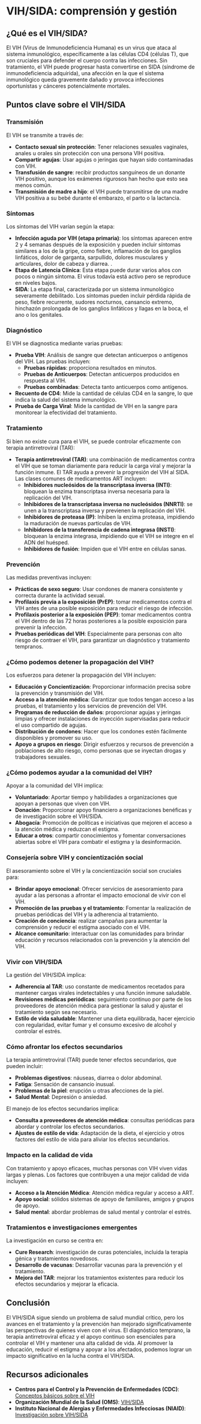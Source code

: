 # VIH/SIDA: comprensión y gestión

## ¿Qué es el VIH/SIDA?
El VIH (Virus de Inmunodeficiencia Humana) es un virus que ataca al sistema inmunológico, específicamente a las células CD4 (células T), que son cruciales para defender el cuerpo contra las infecciones. Sin tratamiento, el VIH puede progresar hasta convertirse en SIDA (síndrome de inmunodeficiencia adquirida), una afección en la que el sistema inmunológico queda gravemente dañado y provoca infecciones oportunistas y cánceres potencialmente mortales.

## Puntos clave sobre el VIH/SIDA

### Transmisión
El VIH se transmite a través de:
- **Contacto sexual sin protección**: Tener relaciones sexuales vaginales, anales u orales sin protección con una persona VIH positiva.
- **Compartir agujas**: Usar agujas o jeringas que hayan sido contaminadas con VIH.
- **Transfusión de sangre**: recibir productos sanguíneos de un donante VIH positivo, aunque los exámenes rigurosos han hecho que esto sea menos común.
- **Transmisión de madre a hijo**: el VIH puede transmitirse de una madre VIH positiva a su bebé durante el embarazo, el parto o la lactancia.

### Síntomas
Los síntomas del VIH varían según la etapa:
- **Infección aguda por VIH (etapa primaria)**: los síntomas aparecen entre 2 y 4 semanas después de la exposición y pueden incluir síntomas similares a los de la gripe, como fiebre, inflamación de los ganglios linfáticos, dolor de garganta, sarpullido, dolores musculares y articulares, dolor de cabeza y diarrea. .
- **Etapa de Latencia Clínica**: Esta etapa puede durar varios años con pocos o ningún síntoma. El virus todavía está activo pero se reproduce en niveles bajos.
- **SIDA**: La etapa final, caracterizada por un sistema inmunológico severamente debilitado. Los síntomas pueden incluir pérdida rápida de peso, fiebre recurrente, sudores nocturnos, cansancio extremo, hinchazón prolongada de los ganglios linfáticos y llagas en la boca, el ano o los genitales.

### Diagnóstico
El VIH se diagnostica mediante varias pruebas:
- **Prueba VIH**: Análisis de sangre que detectan anticuerpos o antígenos del VIH. Las pruebas incluyen:
  - **Pruebas rápidas**: proporciona resultados en minutos.
  - **Pruebas de Anticuerpos**: Detectan anticuerpos producidos en respuesta al VIH.
  - **Pruebas combinadas**: Detecta tanto anticuerpos como antígenos.
- **Recuento de CD4**: Mide la cantidad de células CD4 en la sangre, lo que indica la salud del sistema inmunológico.
- **Prueba de Carga Viral**: Mide la cantidad de VIH en la sangre para monitorear la efectividad del tratamiento.

### Tratamiento
Si bien no existe cura para el VIH, se puede controlar eficazmente con terapia antirretroviral (TAR):
- **Terapia antirretroviral (TAR)**: una combinación de medicamentos contra el VIH que se toman diariamente para reducir la carga viral y mejorar la función inmune. El TAR ayuda a prevenir la progresión del VIH al SIDA. Las clases comunes de medicamentos ART incluyen:
  - **Inhibidores nucleósidos de la transcriptasa inversa (INTI)**: bloquean la enzima transcriptasa inversa necesaria para la replicación del VIH.
  - **Inhibidores de la transcriptasa inversa no nucleósidos (NNRTI)**: se unen a la transcriptasa inversa y previenen la replicación del VIH.
  - **Inhibidores de proteasa (IP)**: Inhiben la enzima proteasa, impidiendo la maduración de nuevas partículas de VIH.
  - **Inhibidores de la transferencia de cadena integrasa (INSTI)**: bloquean la enzima integrasa, impidiendo que el VIH se integre en el ADN del huésped.
  - **Inhibidores de fusión**: Impiden que el VIH entre en células sanas.

### Prevención
Las medidas preventivas incluyen:
- **Prácticas de sexo seguro**: Usar condones de manera consistente y correcta durante la actividad sexual.
- **Profilaxis previa a la exposición (PrEP)**: tomar medicamentos contra el VIH antes de una posible exposición para reducir el riesgo de infección.
- **Profilaxis posterior a la exposición (PEP)**: tomar medicamentos contra el VIH dentro de las 72 horas posteriores a la posible exposición para prevenir la infección.
- **Pruebas periódicas del VIH**: Especialmente para personas con alto riesgo de contraer el VIH, para garantizar un diagnóstico y tratamiento tempranos.

### ¿Cómo podemos detener la propagación del VIH?
Los esfuerzos para detener la propagación del VIH incluyen:
- **Educación y Concientización**: Proporcionar información precisa sobre la prevención y transmisión del VIH.
- **Acceso a la atención médica**: Garantizar que todos tengan acceso a las pruebas, el tratamiento y los servicios de prevención del VIH.
- **Programas de reducción de daños**: proporcionar agujas y jeringas limpias y ofrecer instalaciones de inyección supervisadas para reducir el uso compartido de agujas.
- **Distribución de condones**: Hacer que los condones estén fácilmente disponibles y promover su uso.
- **Apoyo a grupos en riesgo**: Dirigir esfuerzos y recursos de prevención a poblaciones de alto riesgo, como personas que se inyectan drogas y trabajadores sexuales.

### ¿Cómo podemos ayudar a la comunidad del VIH?
Apoyar a la comunidad del VIH implica:
- **Voluntariado**: Aportar tiempo y habilidades a organizaciones que apoyan a personas que viven con VIH.
- **Donación**: Proporcionar apoyo financiero a organizaciones benéficas y de investigación sobre el VIH/SIDA.
- **Abogacía**: Promoción de políticas e iniciativas que mejoren el acceso a la atención médica y reduzcan el estigma.
- **Educar a otros**: compartir conocimientos y fomentar conversaciones abiertas sobre el VIH para combatir el estigma y la desinformación.

### Consejería sobre VIH y concientización social
El asesoramiento sobre el VIH y la concientización social son cruciales para:
- **Brindar apoyo emocional**: Ofrecer servicios de asesoramiento para ayudar a las personas a afrontar el impacto emocional de vivir con el VIH.
- **Promoción de las pruebas y el tratamiento**: Fomentar la realización de pruebas periódicas del VIH y la adherencia al tratamiento.
- **Creación de conciencia**: realizar campañas para aumentar la comprensión y reducir el estigma asociado con el VIH.
- **Alcance comunitario**: interactuar con las comunidades para brindar educación y recursos relacionados con la prevención y la atención del VIH.

### Vivir con VIH/SIDA
La gestión del VIH/SIDA implica:
- **Adherencia al TAR**: uso constante de medicamentos recetados para mantener cargas virales indetectables y una función inmune saludable.
- **Revisiones médicas periódicas**: seguimiento continuo por parte de los proveedores de atención médica para gestionar la salud y ajustar el tratamiento según sea necesario.
- **Estilo de vida saludable**: Mantener una dieta equilibrada, hacer ejercicio con regularidad, evitar fumar y el consumo excesivo de alcohol y controlar el estrés.

### Cómo afrontar los efectos secundarios
La terapia antirretroviral (TAR) puede tener efectos secundarios, que pueden incluir:
- **Problemas digestivos**: náuseas, diarrea o dolor abdominal.
- **Fatiga**: Sensación de cansancio inusual.
- **Problemas de la piel**: erupción u otras afecciones de la piel.
- **Salud Mental**: Depresión o ansiedad.

El manejo de los efectos secundarios implica:
- **Consulta a proveedores de atención médica**: consultas periódicas para abordar y controlar los efectos secundarios.
- **Ajustes de estilo de vida**: Adaptación de la dieta, el ejercicio y otros factores del estilo de vida para aliviar los efectos secundarios.

### Impacto en la calidad de vida
Con tratamiento y apoyo eficaces, muchas personas con VIH viven vidas largas y plenas. Los factores que contribuyen a una mejor calidad de vida incluyen:
- **Acceso a la Atención Médica**: Atención médica regular y acceso a ART.
- **Apoyo social**: sólidos sistemas de apoyo de familiares, amigos y grupos de apoyo.
- **Salud mental**: abordar problemas de salud mental y controlar el estrés.

### Tratamientos e investigaciones emergentes
La investigación en curso se centra en:
- **Cure Research**: investigación de curas potenciales, incluida la terapia génica y tratamientos novedosos.
- **Desarrollo de vacunas**: Desarrollar vacunas para la prevención y el tratamiento.
- **Mejora del TAR**: mejorar los tratamientos existentes para reducir los efectos secundarios y mejorar la eficacia.

## Conclusión
El VIH/SIDA sigue siendo un problema de salud mundial crítico, pero los avances en el tratamiento y la prevención han mejorado significativamente las perspectivas de quienes viven con el virus. El diagnóstico temprano, la terapia antirretroviral eficaz y el apoyo continuo son esenciales para controlar el VIH y mantener una alta calidad de vida. Al promover la educación, reducir el estigma y apoyar a los afectados, podemos lograr un impacto significativo en la lucha contra el VIH/SIDA.


## Recursos adicionales
- **Centros para el Control y la Prevención de Enfermedades (CDC)**: [Conceptos básicos sobre el VIH](https://www.cdc.gov/)
- **Organización Mundial de la Salud (OMS)**: [VIH/SIDA](https://www.who.int/health-topics/hiv-aids#tab=tab_1)
- **Instituto Nacional de Alergias y Enfermedades Infecciosas (NIAID)**: [Investigación sobre VIH/SIDA](https://www.niaid.nih.gov/)